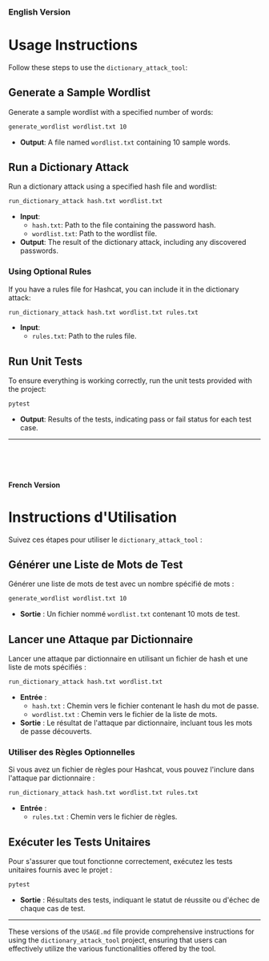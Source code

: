 ### English Version

# Usage Instructions

Follow these steps to use the `dictionary_attack_tool`:

## Generate a Sample Wordlist

Generate a sample wordlist with a specified number of words:

```bash
generate_wordlist wordlist.txt 10
```

- **Output**: A file named `wordlist.txt` containing 10 sample words.

## Run a Dictionary Attack

Run a dictionary attack using a specified hash file and wordlist:

```bash
run_dictionary_attack hash.txt wordlist.txt
```

- **Input**:
  - `hash.txt`: Path to the file containing the password hash.
  - `wordlist.txt`: Path to the wordlist file.
- **Output**: The result of the dictionary attack, including any discovered passwords.

### Using Optional Rules

If you have a rules file for Hashcat, you can include it in the dictionary attack:

```bash
run_dictionary_attack hash.txt wordlist.txt rules.txt
```

- **Input**:
  - `rules.txt`: Path to the rules file.

## Run Unit Tests

To ensure everything is working correctly, run the unit tests provided with the project:

```bash
pytest
```

- **Output**: Results of the tests, indicating pass or fail status for each test case.

---

<p>&nbsp;</p>
<p>&nbsp;</p>

#### French Version

# Instructions d'Utilisation

Suivez ces étapes pour utiliser le `dictionary_attack_tool` :

## Générer une Liste de Mots de Test

Générer une liste de mots de test avec un nombre spécifié de mots :

```bash
generate_wordlist wordlist.txt 10
```

- **Sortie** : Un fichier nommé `wordlist.txt` contenant 10 mots de test.

## Lancer une Attaque par Dictionnaire

Lancer une attaque par dictionnaire en utilisant un fichier de hash et une liste de mots spécifiés :

```bash
run_dictionary_attack hash.txt wordlist.txt
```

- **Entrée** :
  - `hash.txt` : Chemin vers le fichier contenant le hash du mot de passe.
  - `wordlist.txt` : Chemin vers le fichier de la liste de mots.
- **Sortie** : Le résultat de l'attaque par dictionnaire, incluant tous les mots de passe découverts.

### Utiliser des Règles Optionnelles

Si vous avez un fichier de règles pour Hashcat, vous pouvez l'inclure dans l'attaque par dictionnaire :

```bash
run_dictionary_attack hash.txt wordlist.txt rules.txt
```

- **Entrée** :
  - `rules.txt` : Chemin vers le fichier de règles.

## Exécuter les Tests Unitaires

Pour s'assurer que tout fonctionne correctement, exécutez les tests unitaires fournis avec le projet :

```bash
pytest
```

- **Sortie** : Résultats des tests, indiquant le statut de réussite ou d'échec de chaque cas de test.

---

These versions of the `USAGE.md` file provide comprehensive instructions for using the `dictionary_attack_tool` project, ensuring that users can effectively utilize the various functionalities offered by the tool.
